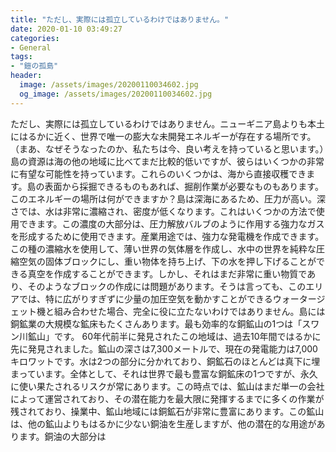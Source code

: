 ```yaml
---
title: "ただし、実際には孤立しているわけではありません。"
date: 2020-01-10 03:49:27
categories:
- General
tags:
- "鎧の孤島"
header:
  image: /assets/images/20200110034602.jpg
  og_image: /assets/images/20200110034602.jpg
---
```


ただし、実際には孤立しているわけではありません。ニューギニア島よりも本土にはるかに近く、世界で唯一の膨大な未開発エネルギーが存在する場所です。 （まあ、なぜそうなったのか、私たちは今、良い考えを持っていると思います。）島の資源は海の他の地域に比べてまだ比較的低いですが、彼らはいくつかの非常に有望な可能性を持っています。これらのいくつかは、海から直接収穫できます。島の表面から採掘できるものもあれば、掘削作業が必要なものもあります。このエネルギーの場所は何ができますか？島は深海にあるため、圧力が高い。深さでは、水は非常に濃縮され、密度が低くなります。これはいくつかの方法で使用できます。この濃度の大部分は、圧力解放バルブのように作用する強力なガスを形成するために使用できます。産業用途では、強力な発電機を作成できます。この種の濃縮水を使用して、薄い世界の気体層を作成し、水中の世界を純粋な圧縮空気の固体ブロックにし、重い物体を持ち上げ、下の水を押し下げることができる真空を作成することができます。しかし、それはまだ非常に重い物質であり、そのようなブロックの作成には問題があります。そうは言っても、このエリアでは、特に広がりすぎずに少量の加圧空気を動かすことができるウォータージェット機と組み合わせた場合、完全に役に立たないわけではありません。島には銅鉱業の大規模な鉱床もたくさんあります。最も効率的な銅鉱山の1つは「スワン川鉱山」です。 60年代前半に発見されたこの地域は、過去10年間ではるかに先に発見されました。鉱山の深さは7,300メートルで、現在の発電能力は7,000キロワットです。水は2つの部分に分かれており、銅鉱石のほとんどは真下に埋まっています。全体として、それは世界で最も豊富な銅鉱床の1つですが、永久に使い果たされるリスクが常にあります。この時点では、鉱山はまだ単一の会社によって運営されており、その潜在能力を最大限に発揮するまでに多くの作業が残されており、操業中、鉱山地域には銅鉱石が非常に豊富にあります。この鉱山は、他の鉱山よりもはるかに少ない銅油を生産しますが、他の潜在的な用途があります。銅油の大部分は
